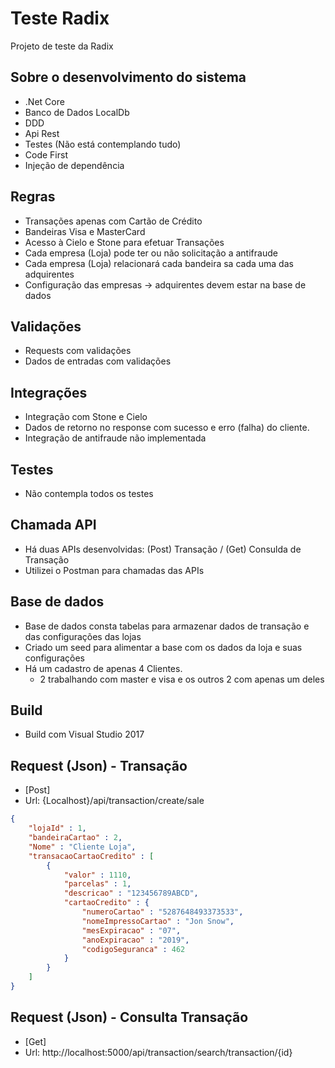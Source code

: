 # Teste Radix

Projeto de teste da Radix

## Sobre o desenvolvimento do sistema

- .Net Core
- Banco de Dados LocalDb
- DDD
- Api Rest
- Testes (Não está contemplando tudo)
- Code First
- Injeção de dependência

## Regras

- Transações apenas com Cartão de Crédito
- Bandeiras Visa e MasterCard
- Acesso à Cielo e Stone para efetuar Transações
- Cada empresa (Loja) pode ter ou não solicitação a antifraude
- Cada empresa (Loja) relacionará cada bandeira sa cada uma das adquirentes
- Configuração das empresas -> adquirentes devem estar na base de dados 

## Validações

- Requests com validações
- Dados de entradas com validações

## Integrações

- Integração com Stone e Cielo
- Dados de retorno no response com sucesso e erro (falha) do cliente.
- Integração de antifraude não implementada

## Testes

- Não contempla todos os testes

## Chamada API

- Há duas APIs desenvolvidas: (Post) Transação / (Get) Consulda de Transação
- Utilizei o Postman para chamadas das APIs

## Base de dados

- Base de dados consta tabelas para armazenar dados de transação e das configurações das lojas
- Criado um seed para alimentar a base com os dados da loja e suas configurações
- Há um cadastro de apenas 4 Clientes.
  * 2 trabalhando com master e visa e os outros 2 com apenas um deles

## Build

- Build com Visual Studio 2017

## Request (Json) - Transação

- [Post]
- Url: {Localhost}/api/transaction/create/sale

```Json
{ 
	"lojaId" : 1,
	"bandeiraCartao" : 2,
	"Nome" : "Cliente Loja",
	"transacaoCartaoCredito" : [
		{
			"valor" : 1110,
			"parcelas" : 1,
			"descricao" : "123456789ABCD",
			"cartaoCredito" : {
				"numeroCartao" : "5287648493373533",
				"nomeImpressoCartao" : "Jon Snow",
				"mesExpiracao" : "07",
				"anoExpiracao" : "2019",
				"codigoSeguranca" : 462
			}
		}
	]
}
```

## Request (Json) - Consulta Transação

- [Get]
- Url: http://localhost:5000/api/transaction/search/transaction/{id}
